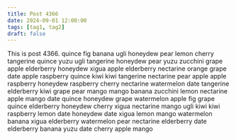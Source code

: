 ```yaml
---
title: Post 4366
date: 2024-09-01 12:00:00
tags: [tag1, tag2]
draft: false
---
```

This is post 4366.
quince
fig
banana
ugli
honeydew
pear
lemon
cherry
tangerine
quince
yuzu
ugli
tangerine
honeydew
pear
yuzu
zucchini
grape
apple
elderberry
honeydew
xigua
apple
elderberry
nectarine
orange
grape
date
apple
raspberry
quince
kiwi
kiwi
tangerine
nectarine
pear
apple
apple
raspberry
honeydew
raspberry
cherry
nectarine
watermelon
date
tangerine
elderberry
kiwi
grape
pear
mango
mango
banana
zucchini
lemon
nectarine
apple
mango
date
quince
honeydew
grape
watermelon
apple
fig
grape
quince
elderberry
honeydew
cherry
xigua
nectarine
mango
ugli
kiwi
kiwi
raspberry
lemon
date
honeydew
date
xigua
lemon
mango
watermelon
banana
xigua
elderberry
watermelon
pear
nectarine
elderberry
date
elderberry
banana
yuzu
date
cherry
apple
mango
